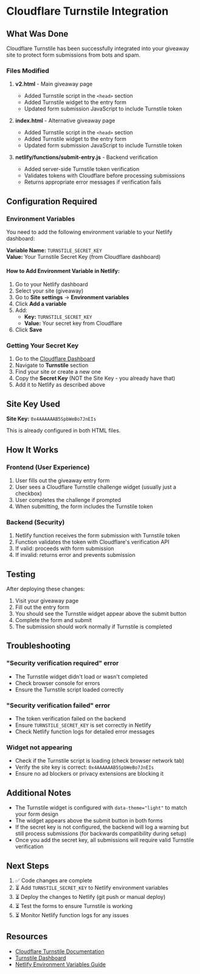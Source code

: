 # Cloudflare Turnstile Integration

## What Was Done

Cloudflare Turnstile has been successfully integrated into your giveaway site to protect form submissions from bots and spam.

### Files Modified

1. **v2.html** - Main giveaway page
   - Added Turnstile script in the `<head>` section
   - Added Turnstile widget to the entry form
   - Updated form submission JavaScript to include Turnstile token

2. **index.html** - Alternative giveaway page
   - Added Turnstile script in the `<head>` section
   - Added Turnstile widget to the entry form
   - Updated form submission JavaScript to include Turnstile token

3. **netlify/functions/submit-entry.js** - Backend verification
   - Added server-side Turnstile token verification
   - Validates tokens with Cloudflare before processing submissions
   - Returns appropriate error messages if verification fails

## Configuration Required

### Environment Variables

You need to add the following environment variable to your Netlify dashboard:

**Variable Name:** `TURNSTILE_SECRET_KEY`  
**Value:** Your Turnstile Secret Key (from Cloudflare dashboard)

#### How to Add Environment Variable in Netlify:

1. Go to your Netlify dashboard
2. Select your site (giveaway)
3. Go to **Site settings** → **Environment variables**
4. Click **Add a variable**
5. Add:
   - **Key:** `TURNSTILE_SECRET_KEY`
   - **Value:** Your secret key from Cloudflare
6. Click **Save**

### Getting Your Secret Key

1. Go to the [Cloudflare Dashboard](https://dash.cloudflare.com/)
2. Navigate to **Turnstile** section
3. Find your site or create a new one
4. Copy the **Secret Key** (NOT the Site Key - you already have that)
5. Add it to Netlify as described above

## Site Key Used

**Site Key:** `0x4AAAAAAB5SpbWeBo7JnEIs`

This is already configured in both HTML files.

## How It Works

### Frontend (User Experience)

1. User fills out the giveaway entry form
2. User sees a Cloudflare Turnstile challenge widget (usually just a checkbox)
3. User completes the challenge if prompted
4. When submitting, the form includes the Turnstile token

### Backend (Security)

1. Netlify function receives the form submission with Turnstile token
2. Function validates the token with Cloudflare's verification API
3. If valid: proceeds with form submission
4. If invalid: returns error and prevents submission

## Testing

After deploying these changes:

1. Visit your giveaway page
2. Fill out the entry form
3. You should see the Turnstile widget appear above the submit button
4. Complete the form and submit
5. The submission should work normally if Turnstile is completed

## Troubleshooting

### "Security verification required" error
- The Turnstile widget didn't load or wasn't completed
- Check browser console for errors
- Ensure the Turnstile script loaded correctly

### "Security verification failed" error
- The token verification failed on the backend
- Ensure `TURNSTILE_SECRET_KEY` is set correctly in Netlify
- Check Netlify function logs for detailed error messages

### Widget not appearing
- Check if the Turnstile script is loading (check browser network tab)
- Verify the site key is correct: `0x4AAAAAAB5SpbWeBo7JnEIs`
- Ensure no ad blockers or privacy extensions are blocking it

## Additional Notes

- The Turnstile widget is configured with `data-theme="light"` to match your form design
- The widget appears above the submit button in both forms
- If the secret key is not configured, the backend will log a warning but still process submissions (for backwards compatibility during setup)
- Once you add the secret key, all submissions will require valid Turnstile verification

## Next Steps

1. ✅ Code changes are complete
2. ⏳ Add `TURNSTILE_SECRET_KEY` to Netlify environment variables
3. ⏳ Deploy the changes to Netlify (git push or manual deploy)
4. ⏳ Test the forms to ensure Turnstile is working
5. ⏳ Monitor Netlify function logs for any issues

## Resources

- [Cloudflare Turnstile Documentation](https://developers.cloudflare.com/turnstile/)
- [Turnstile Dashboard](https://dash.cloudflare.com/?to=/:account/turnstile)
- [Netlify Environment Variables Guide](https://docs.netlify.com/environment-variables/overview/)

